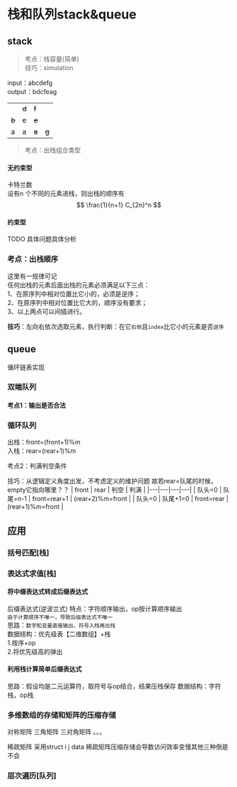 # 栈和队列stack&queue
## stack
>考点：栈容量(简单)  
技巧：simulation

input：abcdefg   
output：bdcfeag

|  |  |  |  |
|---|---|---|---|
|  | ~~d~~ | ~~f~~ |  |
| ~~b~~ | ~~c~~ | ~~e~~ |  |
| a | a | ~~a~~ | ~~g~~ |

>考点：出栈组合类型

#### 无约束型
卡特兰数  
设有n 个不同的元素进栈，则出栈的顺序有
$$
\frac{1}{n+1} C_{2n}^n
$$
#### 约束型
TODO 具体问题具体分析  
### 考点：出栈顺序
这里有一规律可记  
任何出栈的元素后面出栈的元素必须满足以下三点：  
1、在原序列中相对位置比它小的，必须是逆序；  
2、在原序列中相对位置比它大的，顺序没有要求；  
3、以上两点可以间插进行。  

**技巧**：左向右依次选取元素，执行判断：在它`右侧`且`index`比它小的元素是否`逆序`

## queue
循环链表实现

### 双端队列




#### 考点1：输出是否合法  


### 循环队列
出栈：front=(front+1)%m  
入栈：rear=(rear+1)%m  

考点2：判满判空条件

技巧：从逻辑定义角度出发，不考虑定义的维护问题
故若rear=队尾的时候，empty它指向哪里？？
| front | rear | 判空 | 判满 |
|---|---|---|---|
| 队头=0 | 队尾=n-1 | front=rear+1 | (rear+2)%m=front |
| 队头=0 | 队尾+1=0 | front=rear | (rear+1)%m=front |
## 应用
### 括号匹配[栈]
### 表达式求值[栈]
#### 将中缀表达式转成后缀表达式  
后缀表达式(逆波兰式)
特点：字符顺序输出，op按计算顺序输出  
`由于计算顺序不唯一，导致后缀表达式不唯一`  
思路：`数字和变量直接输出，符号入栈再出栈`  
数据结构：优先级表【二维数组】+栈  
1.按序+op  
2.将优先级高的弹出  
#### 利用栈计算简单后缀表达式
思路：假设均是二元运算符，取符号与op结合，结果压栈保存
数据结构：字符栈，op栈

### 多维数组的存储和矩阵的压缩存储
对称矩阵
三角矩阵
三对角矩阵
。。。

稀疏矩阵
采用struct i j data 
稀疏矩阵压缩存储会导数访问效率变慢其他三种倒是不会

### 层次遍历[队列]